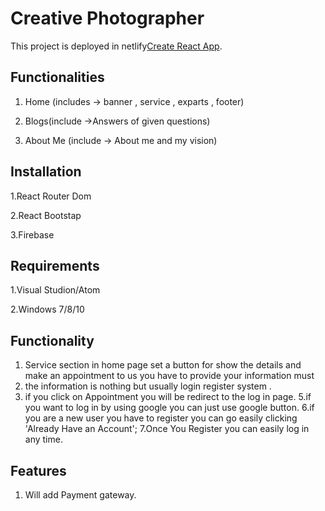 # Creative Photographer

This project is deployed in netlify[Create React App](https://github.com/facebook/create-react-app).

## Functionalities

1. Home (includes -> banner , service , exparts , footer)

2. Blogs(include ->Answers of given questions)

3. About Me (include -> About me and my vision)

## Installation

1.React Router Dom

2.React Bootstap

3.Firebase



## Requirements

1.Visual Studion/Atom

2.Windows 7/8/10

## Functionality

1. Service section in home page set a button for show the details and make an appointment to us you have to provide your information must
2. the information is nothing but usually login register system .
3. if you click on Appointment you will be redirect to the log in page. 5.if you want to log in by using google you can just use google button. 6.if you are a new user you have to register you can go easily clicking 'Already Have an Account'; 7.Once You Register you can easily log in any time.

## Features

1. Will add Payment gateway.